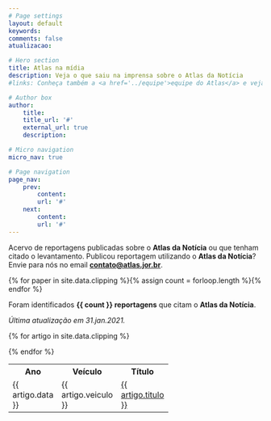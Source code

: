 ```yaml
---
# Page settings
layout: default
keywords:
comments: false
atualizacao:

# Hero section
title: Atlas na mídia
description: Veja o que saiu na imprensa sobre o Atlas da Notícia
#links: Conheça também a <a href='../equipe'>equipe do Atlas</a> e veja nossas <a href='../estatisticas'>análises</a>

# Author box
author:
    title:
    title_url: '#'
    external_url: true
    description:

# Micro navigation
micro_nav: true

# Page navigation
page_nav:
    prev:
        content:
        url: '#'
    next:
        content:
        url: '#'
---
```


<style>
td a{
  text-decoration: underline
}
</style>

Acervo de reportagens publicadas sobre o **Atlas da Notícia** ou que tenham citado o levantamento. Publicou reportagem utilizando o **Atlas da Notícia**? Envie para nós no email **contato@atlas.jor.br**.

{% for paper in site.data.clipping %}{% assign count = forloop.length %}{% endfor %}


Foram identificados **{{ count }} reportagens** que citam o **Atlas da Notícia**.

<em> Última atualização em 31.jan.2021.</em>

<table>
    <col width="20px" />
    <col width="50px" />
    <col width="50px" />
    <tr>  
    <th>Ano</th>
    <th>Veículo</th>
    <th>Título</th>
    </tr>

{% for artigo in site.data.clipping %}

<tr>
<td> {{ artigo.data }}</td>
<td> {{ artigo.veiculo }}</td>
<td> <a href="{{ artigo.url }}" target="_blank">{{ artigo.titulo }}</a></td>
</tr>
{% endfor %}
</table>
